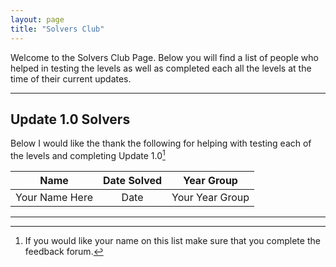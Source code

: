 ```yaml
---
layout: page
title: "Solvers Club"
---
```

Welcome to the Solvers Club Page. Below you will find a list of people who helped in testing the levels as well as completed each all the levels at the time of their current updates. 

---
## Update 1.0 Solvers
Below I would like the thank the following for helping with testing each of the levels and completing Update 1.0[^1]

| Name           | Date Solved   | Year Group      |
|:--------------:|:-------------:|:---------------:|
| Your Name Here | Date          | Your Year Group |

---
[^1]: If you would like your name on this list make sure that you complete the feedback forum. 
